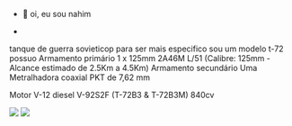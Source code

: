 - 👋 oi, eu sou nahim

- 
tanque de guerra sovieticop para ser mais especifico sou um modelo t-72 possuo Armamento
primário	1 x 125mm 2A46M L/51 (Calibre: 125mm - Alcance estimado de 2.5Km a 4.5Km)
Armamento secundário	Uma Metralhadora coaxial PKT de 7,62 mm

Motor	V-12 diesel
V-92S2F (T-72B3 & T-72B3M)
840cv

![](https://media.tenor.com/Pb1TfZhr-OQAAAAM/spy-x-family-anya.gif)
![](https://media.tenor.com/OQxh8ckL3dQAAAAM/anime-lets-call-it-operation-fish-aand-chips-and-vinegar.gif)
